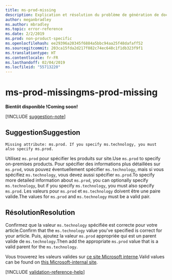 ```yaml
---
title: ms-prod-missing
description: Explication et résolution du problème de génération de documents ms-prod-missing
author: meganbradley
ms.author: mbradley
ms.topic: error-reference
ms.date: 2/2/2019
ms.prod: non-product-specific
ms.openlocfilehash: ee29396a20345f6884a5bbc94aa25f48dafaff52
ms.sourcegitcommit: 203ca15fda2d217f082c74ec648c1f1db323f9f1
ms.translationtype: HT
ms.contentlocale: fr-FR
ms.lasthandoff: 02/04/2019
ms.locfileid: "55713220"
---
```

# <a name="ms-prod-missing"></a><span data-ttu-id="a68eb-103">ms-prod-missing</span><span class="sxs-lookup"><span data-stu-id="a68eb-103">ms-prod-missing</span></span>

<span data-ttu-id="a68eb-104">**Bientôt disponible !**</span><span class="sxs-lookup"><span data-stu-id="a68eb-104">**Coming soon!**</span></span>

[!INCLUDE [suggestion-note](includes/suggestion-note.md)]

## <a name="suggestion"></a><span data-ttu-id="a68eb-105">Suggestion</span><span class="sxs-lookup"><span data-stu-id="a68eb-105">Suggestion</span></span>

`Missing attribute: ms.prod. If you specify ms.technology, you must also specify ms.prod.`

<span data-ttu-id="a68eb-106">Utilisez `ms.prod` pour spécifier les produits sur site.</span><span class="sxs-lookup"><span data-stu-id="a68eb-106">Use `ms.prod` to specify on-premises products.</span></span> <span data-ttu-id="a68eb-107">Pour spécifier des informations plus détaillées sur `ms.prod`, vous pouvez éventuellement spécifier `ms.technology`, mais si vous spécifiez `ms.technology`, vous devez aussi spécifier `ms.prod`.</span><span class="sxs-lookup"><span data-stu-id="a68eb-107">To specify more detailed information about `ms.prod`, you can optionally specify `ms.technology`, but if you specify `ms.technology`, you must also specify `ms.prod`.</span></span> <span data-ttu-id="a68eb-108">Les valeurs pour `ms.prod` et `ms.technology` doivent être une paire valide.</span><span class="sxs-lookup"><span data-stu-id="a68eb-108">The values for `ms.prod` and `ms.technology` must be a valid pair.</span></span>

## <a name="resolution"></a><span data-ttu-id="a68eb-109">Résolution</span><span class="sxs-lookup"><span data-stu-id="a68eb-109">Resolution</span></span>

<span data-ttu-id="a68eb-110">Confirmez que la valeur `ms.technology` spécifiée est correcte pour votre article.</span><span class="sxs-lookup"><span data-stu-id="a68eb-110">Confirm that the `ms.technology` value you've specified is correct for your article.</span></span> <span data-ttu-id="a68eb-111">Puis, ajoutez la valeur `ms.prod` appropriée qui est un parent valide de `ms.technology`.</span><span class="sxs-lookup"><span data-stu-id="a68eb-111">Then add the appropriate `ms.prod` value that is a valid parent for the `ms.technology`.</span></span>

<span data-ttu-id="a68eb-112">Vous trouverez les valeurs valides sur [ce site Microsoft interne](https://docsmetadatatool.azurewebsites.net/whitelists).</span><span class="sxs-lookup"><span data-stu-id="a68eb-112">Valid values can be found on [this Microsoft-internal site](https://docsmetadatatool.azurewebsites.net/whitelists).</span></span>

<!--make sure to add this file to your includes folder and verify the path-->
[!INCLUDE [validation-reference-help](includes/validation-reference-help.md)]
